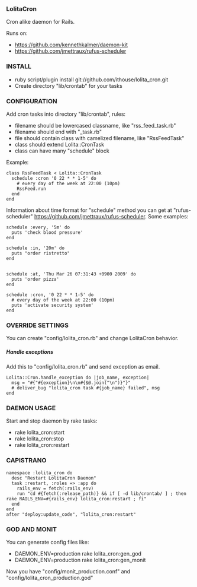 ### LolitaCron

Cron alike daemon for Rails.

Runs on:

  - https://github.com/kennethkalmer/daemon-kit
  - https://github.com/jmettraux/rufus-scheduler

### INSTALL

  - ruby script/plugin install git://github.com/ithouse/lolita_cron.git
  - Create directory "lib/crontab" for your tasks

### CONFIGURATION

Add cron tasks into directory "lib/crontab", rules:
  
  - filename should be lowercased classname, like "rss_feed_task.rb"
  - filename should end with "_task.rb"
  - file should contain class with camelized filename, like "RssFeedTask"
  - class should extend Lolita::CronTask
  - class can have many "schedule" block
  
  Example:
  
    class RssFeedTask < Lolita::CronTask
      schedule :cron '0 22 * * 1-5' do
        # every day of the week at 22:00 (10pm)
        RssFeed.run
      end
    end

Information about time format for "schedule" method you can get at "rufus-scheduler" https://github.com/jmettraux/rufus-scheduler. Some examples:

    schedule :every, '5m' do
      puts 'check blood pressure'
    end
    
    schedule :in, '20m' do
      puts "order ristretto"
    end
  
  
    schedule :at, 'Thu Mar 26 07:31:43 +0900 2009' do
      puts 'order pizza'
    end
  
    schedule :cron, '0 22 * * 1-5' do
      # every day of the week at 22:00 (10pm)
      puts 'activate security system'
    end

### OVERRIDE SETTINGS

You can create "config/lolita_cron.rb" and change LolitaCron behavior.

##### Handle exceptions

Add this to "config/lolita_cron.rb" and send exception as email.

    Lolita::Cron.handle_exception do |job_name, exception|
      msg = "#{"#{exception}\n\n#{$@.join("\n")}"}"
      # deliver_bug "lolita_cron task #{job_name} failed", msg
    end

### DAEMON USAGE

Start and stop daemon by rake tasks:

  - rake lolita_cron:start
  - rake lolita_cron:stop
  - rake lolita_cron:restart
  
### CAPISTRANO

    namespace :lolita_cron do
      desc "Restart LolitaCron Daemon"
      task :restart, :roles => :app do
        rails_env = fetch(:rails_env)
        run "cd #{fetch(:release_path)} && if [ -d lib/crontab/ ] ; then rake RAILS_ENV=#{rails_env} lolita_cron:restart ; fi"
      end
    end
    after "deploy:update_code", "lolita_cron:restart"

### GOD AND MONIT

You can generate config files like:

  - DAEMON_ENV=production rake lolita_cron:gen_god
  - DAEMON_ENV=production rake lolita_cron:gen_monit
  
Now you have "config/monit_production.conf" and "config/lolita_cron_production.god"
